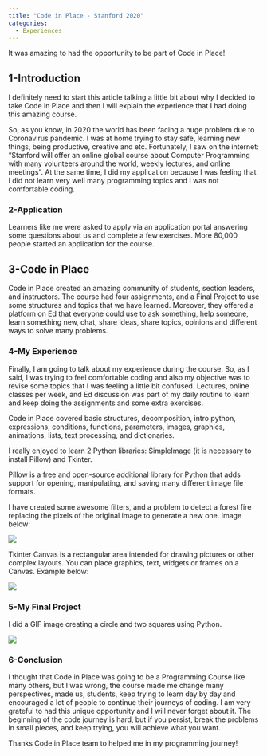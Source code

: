 ```yaml
---
title: "Code in Place - Stanford 2020"
categories:
  - Experiences
---
```

It was amazing to had the opportunity to be part of Code in Place!

## 1-Introduction

I definitely need to start this article talking a little bit about why I decided to take Code in Place and then I will explain the experience that I had doing this amazing course.

So, as you know, in 2020 the world has been facing a huge problem due to Coronavirus pandemic. I was at home trying to stay safe, learning new things, being productive, creative and etc. Fortunately, I saw on the internet: “Stanford will offer an online global course about Computer Programming with many volunteers around the world, weekly lectures, and online meetings”. At the same time, I did my application because I was feeling that I did not learn very well many programming topics and I was not comfortable coding.



### 2-Application

Learners like me were asked to apply via an application portal answering some questions about us and complete a few exercises. More 80,000 people started an application for the course.

## 3-Code in Place

Code in Place created an amazing community of students, section leaders, and instructors. The course had four assignments, and a Final Project to use some structures and topics that we have learned. Moreover, they offered a platform on Ed that everyone could use to ask something, help someone, learn something new,  chat, share ideas, share topics, opinions and different ways to solve many problems.


### 4-My Experience

Finally, I am going to talk about my experience during the course. So, as I said, I was trying to feel comfortable coding and also my objective was to revise some topics that I was feeling a little bit confused. Lectures, online classes per week, and Ed discussion was part of my daily routine to learn and keep doing the assignments and some extra exercises.

Code in Place covered basic structures, decomposition, intro python, expressions, conditions, functions, parameters, images, graphics, animations, lists, text processing, and dictionaries.

I really enjoyed to learn 2 Python libraries: SimpleImage (it is necessary to install Pillow) and Tkinter.  

Pillow is a free and open-source additional library for Python that adds support for opening, manipulating, and saving many different image file formats. 

I have created some awesome filters, and a problem to detect a forest fire replacing the pixels of the original image to generate a new one. Image below:

![](https://blogfelipe.com/assets/images/cdplace-01.png)

Tkinter Canvas is a rectangular area intended for drawing pictures or other complex layouts. You can place graphics, text, widgets or frames on a Canvas. Example below:

![](https://blogfelipe.com/assets/images/cdplace-02.png)

### 5-My Final Project

I did a GIF image creating a circle and two squares using Python.

![](https://miro.medium.com/max/400/1*IccdBbAiuGCDVp3VpiTBWg.gif)

### 6-Conclusion

I thought that Code in Place was going to be a Programming Course like many others, but I was wrong, the course made me change many perspectives, made us, students, keep trying to learn day by day and encouraged a lot of people to continue their journeys of coding. I am very grateful to had this unique opportunity and I will never forget about it. The beginning of the code journey is hard, but if you persist, break the problems in small pieces, and keep trying, you will achieve what you want.

Thanks Code in Place team to helped me in my programming journey!
